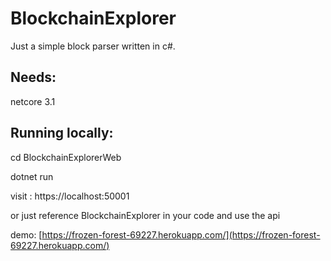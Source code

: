 # BlockchainExplorer

Just a simple block parser written in c#.

## Needs:
netcore 3.1

## Running locally:

cd BlockchainExplorerWeb

dotnet run

visit : https://localhost:50001

or just reference BlockchainExplorer in your code and use the api

demo: [https://frozen-forest-69227.herokuapp.com/](https://frozen-forest-69227.herokuapp.com/)